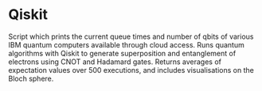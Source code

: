 # Qiskit
Script which prints the current queue times and number of qbits of various IBM quantum computers available through cloud access. Runs quantum algorithms with Qiskit to generate superposition and entanglement of electrons using CNOT and Hadamard gates. Returns averages of expectation values over 500 executions, and includes visualisations on the Bloch sphere.

